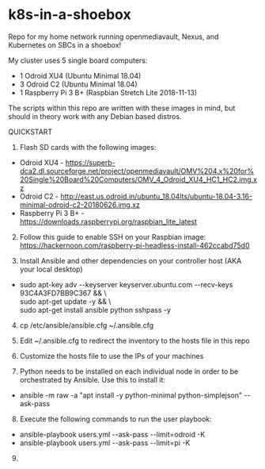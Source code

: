 # k8s-in-a-shoebox
Repo for my home network running openmediavault, Nexus, and Kubernetes on SBCs in a shoebox!

My cluster uses 5 single board computers:
- 1 Odroid XU4 (Ubuntu Minimal 18.04)
- 3 Odroid C2 (Ubuntu Minimal 18.04)
- 1 Raspberry Pi 3 B+ (Raspbian Stretch Lite 2018-11-13)

The scripts within this repo are written with these images in mind, but should in theory work with any Debian based distros.

QUICKSTART

1) Flash SD cards with the following images:
  - Odroid XU4 - https://superb-dca2.dl.sourceforge.net/project/openmediavault/OMV%204.x%20for%20Single%20Board%20Computers/OMV_4_Odroid_XU4_HC1_HC2.img.xz
  - Odroid C2 - http://east.us.odroid.in/ubuntu_18.04lts/ubuntu-18.04-3.16-minimal-odroid-c2-20180626.img.xz
  - Raspberry Pi 3 B+ - https://downloads.raspberrypi.org/raspbian_lite_latest

2) Follow this guide to enable SSH on your Raspbian image: https://hackernoon.com/raspberry-pi-headless-install-462ccabd75d0

3) Install Ansible and other dependencies on your controller host (AKA your local desktop)
  - sudo apt-key adv --keyserver keyserver.ubuntu.com --recv-keys 93C4A3FD7BB9C367 && \\\
    sudo apt-get update -y && \\\
    sudo apt-get install ansible python sshpass -y

4) cp /etc/ansible/ansible.cfg ~/.ansible.cfg

5) Edit ~/.ansible.cfg to redirect the inventory to the hosts file in this repo

6) Customize the hosts file to use the IPs of your machines

7) Python needs to be installed on each individual node in order to be orchestrated by Ansible.  Use this to install it:
  - ansible <host> -m raw -a "apt install -y python-minimal python-simplejson" --ask-pass

8) Execute the following commands to run the user playbook:
  - ansible-playbook users.yml --ask-pass --limit=odroid -K
  - ansible-playbook users.yml --ask-pass --limit=pi -K

9)
